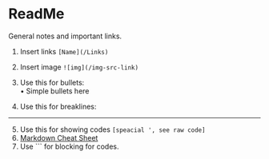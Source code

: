 # ReadMe
General notes and important links.

1. Insert links `[Name](/Links)`
2. Insert image `![img](/img-src-link)`

3. Use this for bullets:
<br />•	Simple bullets here

4. Use this for breaklines:
________________________________________

5. Use this for showing codes ` [speacial ', see raw code] `
6. [Markdown Cheat Sheet](https://github.com/adam-p/markdown-here/wiki/Markdown-Cheatsheet)
7. Use ``` for blocking for codes. 

